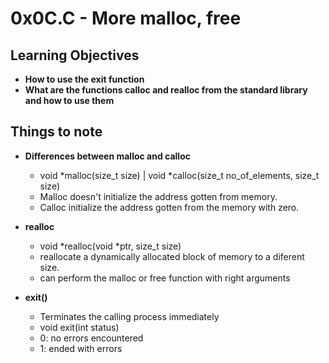 # 0x0C.C - More malloc, free

## Learning Objectives
* **How to use the exit function**
* **What are the functions calloc and realloc from the standard library and how to use them**

## Things to note
* **Differences between malloc and calloc**
    - void \*malloc(size_t size)  | void \*calloc(size_t no_of_elements, size_t size)
    - Malloc doesn't initialize the address gotten from memory.
    - Calloc initialize the address gotten from the memory with zero.

* **realloc**
    - void \*realloc(void \*ptr, size_t size)
    - reallocate a dynamically allocated block of memory to a diferent size.
    - can perform the malloc or free function with right arguments
* **exit()**
    - Terminates the calling process immediately
    - void exit(int status)
    - 0: no errors encountered
    - 1: ended with errors
  

